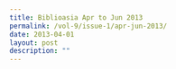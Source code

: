 ```yaml
---
title: Biblioasia Apr to Jun 2013
permalink: /vol-9/issue-1/apr-jun-2013/
date: 2013-04-01
layout: post
description: ""
---
```

